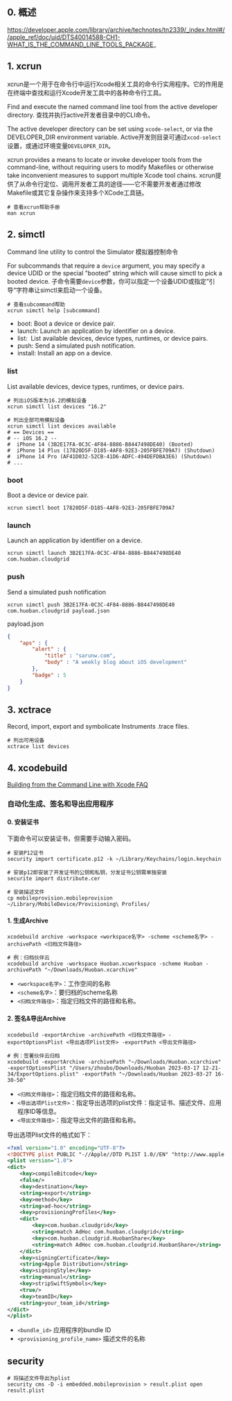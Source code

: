 ## 0. 概述

https://developer.apple.com/library/archive/technotes/tn2339/_index.html#//apple_ref/doc/uid/DTS40014588-CH1-WHAT_IS_THE_COMMAND_LINE_TOOLS_PACKAGE_

## 1. xcrun

xcrun是一个用于在命令行中运行Xcode相关工具的命令行实用程序。它的作用是在终端中查找和运行Xcode开发工具中的各种命令行工具。

Find and execute the named command line tool from the active developer directory.
查找并执行active开发者目录中的CLI命令。

The active developer directory can be set using `xcode-select`, or via the DEVELOPER_DIR environment variable. 
Active开发则目录可通过`xcod-select`设置，或通过环境变量`DEVELOPER_DIR`。

xcrun provides a means to locate or invoke developer tools from the command-line, without requiring users to modify Makefiles or otherwise take inconvenient measures to support multiple Xcode tool chains.
xcrun提供了从命令行定位、调用开发者工具的途径——它不需要开发者通过修改Makefile或其它复杂操作来支持多个XCode工具链。

```Shell
# 查看xcrun帮助手册
man xcrun
```

## 2. simctl

Command line utility to control the Simulator
模拟器控制命令

For subcommands that require a `device` argument, you may specify a device UDID
or the special "booted" string which will cause simctl to pick a booted device.
子命令需要`device`参数，你可以指定一个设备UDID或指定”引导“字符串让simctl来启动一个设备。

```Shell
# 查看subcommand帮助
xcrun simctl help [subcommand]
```

- boot: Boot a device or device pair.
- launch: Launch an application by identifier on a device.
- list:  List available devices, device types, runtimes, or device pairs.
- push: Send a simulated push notification.
- install: Install an app on a device.

### list
List available devices, device types, runtimes, or device pairs.
```Shell
# 列出iOS版本为16.2的模拟设备
xcrun simctl list devices "16.2"

# 列出全部可用模拟设备
xcrun simctl list devices available
# == Devices ==
# -- iOS 16.2 --
#  iPhone 14 (3B2E17FA-0C3C-4F84-8886-B8447498DE40) (Booted) 
#  iPhone 14 Plus (17820D5F-D185-4AF8-92E3-205FBFE709A7) (Shutdown)
#  iPhone 14 Pro (AF41D032-52CB-41D6-ADFC-494DEFDBA3E6) (Shutdown)
# ...

```

### boot
Boot a device or device pair.
```Shell
xcrun simctl boot 17820D5F-D185-4AF8-92E3-205FBFE709A7
```

### launch
Launch an application by identifier on a device.
```Shell
xcrun simctl launch 3B2E17FA-0C3C-4F84-8886-B8447498DE40 com.huoban.cloudgrid
```

### push
Send a simulated push notification
```Shell
xcrun simctl push 3B2E17FA-0C3C-4F84-8886-B8447498DE40 com.huoban.cloudgrid payload.json
```
payload.json
```JSON
{
    "aps" : {
        "alert" : {
            "title" : "sarunw.com",
            "body" : "A weekly blog about iOS development"
        },
        "badge" : 5
    }
}
```

## 3. xctrace

Record, import, export and symbolicate Instruments .trace files.

```Shell
# 列出可用设备
xctrace list devices
```

## 4. xcodebuild

[Building from the Command Line with Xcode FAQ](https://developer.apple.com/library/archive/technotes/tn2339/_index.html)

### 自动化生成、签名和导出应用程序

#### 0. 安装证书

下面命令可以安装证书，但需要手动输入密码。
```Shell
# 安装P12证书
security import certificate.p12 -k ~/Library/Keychains/login.keychain

# 安装p12即安装了开发证书的公钥和私钥，分发证书公钥需单独安装
securite import distribute.cer

# 安装描述文件
cp mobileprovision.mobileprovision ~/Library/MobileDevice/Provisioning\ Profiles/
```

#### 1. 生成Archive
```Shell
xcodebuild archive -workspace <workspace名字> -scheme <scheme名字> -archivePath <归档文件路径>

# 例：归档伙伴云
xcodebuild archive -workspace Huoban.xcworkspace -scheme Huoban -archivePath "~/Downloads/Huoban.xcarchive"
```
-   `<workspace名字>`：工作空间的名称
-   `<scheme名字>`：要归档的scheme名称
-   `<归档文件路径>`：指定归档文件的路径和名称。

#### 2.  签名&导出Archive
```Shell
xcodebuild -exportArchive -archivePath <归档文件路径> -exportOptionsPlist <导出选项Plist文件> -exportPath <导出文件路径>

# 例：签署伙伴云归档
xcodebuild -exportArchive -archivePath "~/Downloads/Huoban.xcarchive" -exportOptionsPlist "/Users/zhoubo/Downloads/Huoban 2023-03-17 12-21-34/ExportOptions.plist" -exportPath "~/Downloads/Huoban 2023-03-27 16-30-50"
```
-   `<归档文件路径>`：指定归档文件的路径和名称。
-   `<导出选项Plist文件>`：指定导出选项的plist文件：指定证书、描述文件、应用程序ID等信息。
-   `<导出文件路径>`：指定导出文件的路径和名称。

导出选项Plist文件的格式如下：
```Xml
<?xml version="1.0" encoding="UTF-8"?>
<!DOCTYPE plist PUBLIC "-//Apple//DTD PLIST 1.0//EN" "http://www.apple.com/DTDs/PropertyList-1.0.dtd">
<plist version="1.0">
<dict>
	<key>compileBitcode</key>
	<false/>
	<key>destination</key>
	<string>export</string>
	<key>method</key>
	<string>ad-hoc</string>
	<key>provisioningProfiles</key>
	<dict>
		<key>com.huoban.cloudgrid</key>
		<string>match AdHoc com.huoban.cloudgrid</string>
		<key>com.huoban.cloudgrid.HuobanShare</key>
		<string>match AdHoc com.huoban.cloudgrid.HuobanShare</string>
	</dict>
	<key>signingCertificate</key>
	<string>Apple Distribution</string>
	<key>signingStyle</key>
	<string>manual</string>
	<key>stripSwiftSymbols</key>
	<true/>
	<key>teamID</key>
	<string>your_team_id</string>
</dict>
</plist>
```
- `<bundle_id>` 应用程序的bundle ID
- `<provisioning_profile_name>` 描述文件的名称

## security

```Shell
# 将描述文件导出为plist
security cms -D -i embedded.mobileprovision > result.plist open result.plist
```
